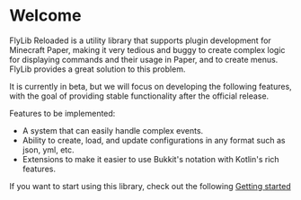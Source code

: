 # Welcome

FlyLib Reloaded is a utility library that supports plugin development for Minecraft Paper, making it very tedious and buggy to create complex logic for displaying commands and their usage in Paper, and to create menus. FlyLib provides a great solution to this problem.

It is currently in beta, but we will focus on developing the following features, with the goal of providing stable functionality after the official release.

Features to be implemented:
- A system that can easily handle complex events.
- Ability to create, load, and update configurations in any format such as json, yml, etc.
- Extensions to make it easier to use Bukkit's notation with Kotlin's rich features.

If you want to start using this library, check out the following [Getting started](https://github.com/TeamKun/flylib-reloaded/wiki/getting-started.md)